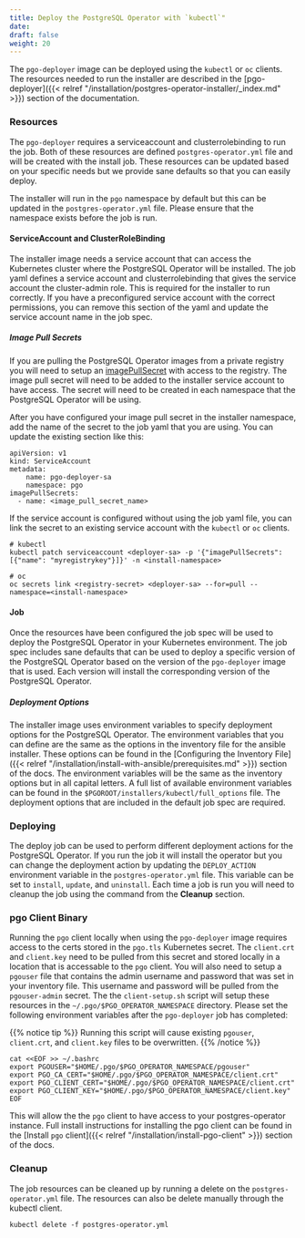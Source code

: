 ```yaml
---
title: Deploy the PostgreSQL Operator with `kubectl`"
date:
draft: false
weight: 20
---
```


The `pgo-deployer` image can be deployed using the `kubectl` or `oc` clients.
The resources needed to run the installer are described in the
[pgo-deployer]({{< relref "/installation/postgres-operator-installer/_index.md" >}})
section of the documentation.

### Resources

The `pgo-deployer` requires a serviceaccount and clusterrolebinding to run the
job. Both of these resources are defined `postgres-operator.yml` file and will
be created with the install job. These resources can be updated based on your
specific needs but we provide sane defaults so that you can easily deploy.

The installer will run in the `pgo` namespace by default but this can be
updated in the `postgres-operator.yml` file. Please ensure that the namespace
exists before the job is run.

#### ServiceAccount and ClusterRoleBinding

The installer image needs a service account that can access the Kubernetes
cluster where the PostgreSQL Operator will be installed. The job yaml defines a
service account and clusterrolebinding that gives the service account the
cluster-admin role. This is required for the installer to run correctly. If you
have a preconfigured service account with the correct permissions, you can
remove this section of the yaml and update the service account name in the job
spec.

##### Image Pull Secrets

If you are pulling the PostgreSQL Operator images from a private registry you
will need to setup an
[imagePullSecret](https://kubernetes.io/docs/tasks/configure-pod-container/pull-image-private-registry/)
with access to the registry. The image pull secret will need to be added to the
installer service account to have access. The secret will need to be created in
each namespace that the PostgreSQL Operator will be using.

After you have configured your image pull secret in the installer namespace,
add the name of the secret to the job yaml that you are using. You can update
the existing section like this:

```
apiVersion: v1
kind: ServiceAccount
metadata:
    name: pgo-deployer-sa
    namespace: pgo
imagePullSecrets:
  - name: <image_pull_secret_name>
```

If the service account is configured without using the job yaml file, you
can link the secret to an existing service account with the `kubectl` or `oc`
clients.

```
# kubectl
kubectl patch serviceaccount <deployer-sa> -p '{"imagePullSecrets": [{"name": "myregistrykey"}]}' -n <install-namespace>

# oc
oc secrets link <registry-secret> <deployer-sa> --for=pull --namespace=<install-namespace>
```

#### Job

Once the resources have been configured the job spec will be used to deploy the
PostgreSQL Operator in your Kubernetes environment. The job spec includes sane
defaults that can be used to deploy a specific version of the PostgreSQL Operator
based on the version of the `pgo-deployer` image that is used. Each version will
install the corresponding version of the PostgreSQL Operator.

##### Deployment Options

The installer image uses environment variables to specify deployment options for
the PostgreSQL Operator. The environment variables that you can define are the
same as the options in the inventory file for the ansible installer. These
options can be found in the
[Configuring the Inventory File]({{< relref "/installation/install-with-ansible/prerequisites.md" >}})
section of the docs. The environment variables will be the same as the inventory
options but in all capital letters. A full list of available environment
variables can be found in the `$PGOROOT/installers/kubectl/full_options`
file. The deployment options that are included in the default job spec are
required.

### Deploying

The deploy job can be used to perform different deployment actions for the
PostgreSQL Operator. If you run the job it will install the operator but you can
change the deployment action by updating the `DEPLOY_ACTION` environment
variable in the `postgres-operator.yml` file. This variable can be set to
`install`, `update`, and `uninstall`. Each time a job is run you will need to
cleanup the job using the command from the **Cleanup** section.

### pgo Client Binary

Running the `pgo` client locally when using the `pgo-deployer` image requires
access to the certs stored in the `pgo.tls` Kubernetes secret. The `client.crt`
and `client.key` need to be pulled from this secret and stored locally in a
location that is accessable to the `pgo` client. You will also need to setup a
`pgouser` file that contains the admin username and password that was set in your
inventory file. This username and password will be pulled from the
`pgouser-admin` secret. The the `client-setup.sh` script will setup these
resources in the `~/.pgo/$PGO_OPERATOR_NAMESPACE` directory. Please set the
following environment variables after the `pgo-deployer` job has completed:


{{% notice tip %}}
Running this script will cause existing `pgouser`, `client.crt`, and `client.key`
files to be overwritten.
{{% /notice %}}

```
cat <<EOF >> ~/.bashrc
export PGOUSER="$HOME/.pgo/$PGO_OPERATOR_NAMESPACE/pgouser"
export PGO_CA_CERT="$HOME/.pgo/$PGO_OPERATOR_NAMESPACE/client.crt"
export PGO_CLIENT_CERT="$HOME/.pgo/$PGO_OPERATOR_NAMESPACE/client.crt"
export PGO_CLIENT_KEY="$HOME/.pgo/$PGO_OPERATOR_NAMESPACE/client.key"
EOF
```

This will allow the the `pgo` client to have access to your postgres-operator
instance. Full install instructions for installing the pgo client can be found
in the [Install `pgo` client]({{< relref "/installation/install-pgo-client" >}})
section of the docs.

### Cleanup

The job resources can be cleaned up by running a delete on the `postgres-operator.yml`
file. The resources can also be delete manually through the kubectl
client.

```
kubectl delete -f postgres-operator.yml
```